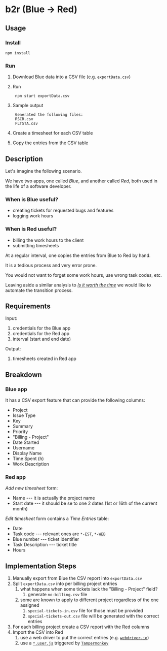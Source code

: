 # b2r (Blue -> Red)
## Usage

### Install

    npm install

### Run

  1. Download Blue data into a CSV file (e.g. `exportData.csv`)
  2. Run
  
          npm start exportData.csv

  3. Sample output
  
          Generated the following files:
          RSCR.csv
          FLTSTA.csv
  4. Create a timesheet for each CSV table
  5. Copy the entries from the CSV table
    

## Description

Let's imagine the following scenario.

We have two apps, one called _Blue_, and another called _Red_, both used
in the life of a software developer.

### When is Blue useful?

* creating tickets for requested bugs and features
* logging work hours

### When is Red useful?

* billing the work hours to the client
* submitting timesheets

At a regular interval, one copies the entries from Blue to Red by hand.

It is a tedious process and very error prone.

You would not want to forget some work hours, use wrong task codes, etc.

Leaving aside a similar analysis to [_Is it worth the time_](https://xkcd.com/1205/)
we would like to automate the transition process.

## Requirements

Input:

1. credentials for the Blue app
1. credentials for the Red app
1. interval (start and end date)

Output:

1. timesheets created in Red app

## Breakdown

### Blue app
It has a CSV export feature that can provide the following columns:

* Project
* Issue Type
* Key
* Summary
* Priority
* "Billing - Project"
* Date Started
* Username
* Display Name
* Time Spent (h)
* Work Description

### Red app

_Add new timesheet_ form:

* Name --- it is actually the project name
* Start date --- it should be se to one 2 dates (1st or 16th of the current month)

_Edit timesheet_ form contains a _Time Entries_ table:

* Date
* Task code --- relevant ones are `*-EST`, `*-WEB`
* Blue number --- ticket identifier
* Task Description --- ticket title
* Hours

## Implementation Steps

1. Manually export from Blue the CSV report into `exportData.csv`
1. Split `exportData.csv` into per billing project entries
    1. what happens when some tickets lack the "Billing - Project" field?
        1. generate `no-billing.csv` file
    1. some are known to apply to different project regardless of the one assigned
        1. `special-tickets-in.csv` file for those must be provided
        1. `special-tickets-out.csv` file will be generated with the correct entries
1. For each billing project create a CSV report with the Red columns
1. Import the CSV into Red
    1. use a web driver to put the correct entries (e.g. [`webdriver.io`](http://webdriver.io/))
    1. use a [`*.user.js`](https://github.com/OpenUserJs/OpenUserJS.org/wiki/Userscript-beginners-HOWTO) 
    triggered by [`Tampermonkey`](https://github.com/OpenUserJs/OpenUserJS.org/wiki/Tampermonkey-for-Chrome)
